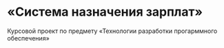 # «Система назначения зарплат»

Курсовой проект по предмету «Технологии разработки прогарммного обеспечения»

